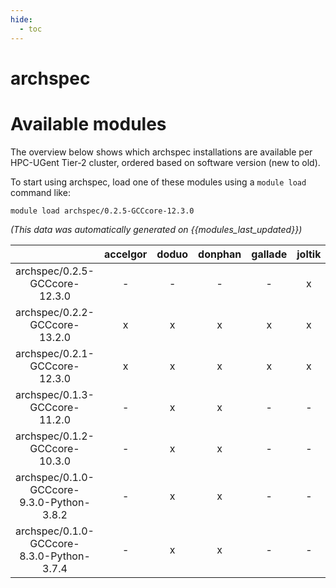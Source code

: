 ```yaml
---
hide:
  - toc
---
```


archspec
========

# Available modules


The overview below shows which archspec installations are available per HPC-UGent Tier-2 cluster, ordered based on software version (new to old).

To start using archspec, load one of these modules using a `module load` command like:

```shell
module load archspec/0.2.5-GCCcore-12.3.0
```

*(This data was automatically generated on {{modules_last_updated}})*  

| |accelgor|doduo|donphan|gallade|joltik|shinx|skitty|
| :---: | :---: | :---: | :---: | :---: | :---: | :---: | :---: |
|archspec/0.2.5-GCCcore-12.3.0|-|-|-|-|x|-|-|
|archspec/0.2.2-GCCcore-13.2.0|x|x|x|x|x|x|x|
|archspec/0.2.1-GCCcore-12.3.0|x|x|x|x|x|x|x|
|archspec/0.1.3-GCCcore-11.2.0|-|x|x|-|-|-|-|
|archspec/0.1.2-GCCcore-10.3.0|-|x|x|-|-|-|-|
|archspec/0.1.0-GCCcore-9.3.0-Python-3.8.2|-|x|x|-|-|-|-|
|archspec/0.1.0-GCCcore-8.3.0-Python-3.7.4|-|x|x|-|-|-|-|
